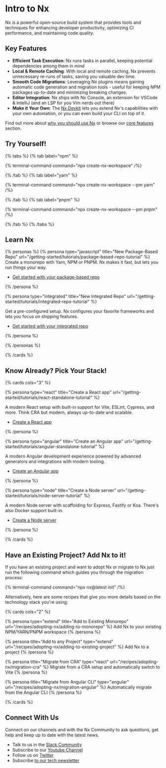 # Intro to Nx

Nx is a powerful open-source build system that provides tools and techniques for enhancing developer productivity, optimizing CI performance, and maintaining code quality.

## Key Features

- **Efficient Task Execution**: Nx runs tasks in parallel, keeping potential dependencies among them in mind
- **Local & Remote Caching**: With local and remote caching, Nx prevents unnecessary re-runs of tasks, saving you valuable dev time.
- **Smooth Code Migrations**: Leveraging Nx plugins means gaining automatic code generation and migration tools - useful for keeping NPM packages up-to-date and minimizing breaking changes.
- **Editor Integration**: Nx ships with Nx Console, an extension for VSCode & IntelliJ (and an LSP for you Vim nerds out there)
- **Make it Your Own**: The [Nx Devkit](/plugins/intro/getting-started) lets you extend Nx's capabilities with your own automation, or you can even build your CLI on top of it.

Find out more about [why you should use Nx](/getting-started/why-nx) or browse our [core features](/core-features) section.

## Try Yourself!

{% tabs %}
{% tab label="npm" %}

{% terminal-command command="npx create-nx-workspace"  /%}

{% /tab %}
{% tab label="yarn" %}

{% terminal-command command="npx create-nx-workspace --pm yarn"  /%}

{% /tab %}
{% tab label="pnpm" %}

{% terminal-command command="npx create-nx-workspace --pm pnpm"  /%}

{% /tab %}
{% /tabs %}

## Learn Nx

{% personas %}
{% persona type="javascript" title="New Package-Based Repo" url="/getting-started/tutorials/package-based-repo-tutorial" %}
Create a monorepo with Yarn, NPM or PNPM. Nx makes it fast, but lets you run things your way.

- [Get started with your package-based repo](/getting-started/tutorials/package-based-repo-tutorial)

{% /persona %}

{% persona type="integrated" title="New Integrated Repo" url="/getting-started/tutorials/integrated-repo-tutorial" %}

Get a pre-configured setup. Nx configures your favorite frameworks and lets you focus on shipping features.

- [Get started with your integrated repo](/getting-started/tutorials/integrated-repo-tutorial)

{% /persona %}

{% /personas %}

{% /cards %}

## Know Already? Pick Your Stack!

{% cards cols="3" %}

{% persona type="react" title="Create a React app" url="/getting-started/tutorials/react-standalone-tutorial" %}

A modern React setup with built-in support for Vite, ESLint, Cypress, and more. Think CRA but modern, always up-to-date and scalable.

- [Create a React app](/getting-started/tutorials/react-standalone-tutorial)

{% /persona %}

{% persona type="angular" title="Create an Angular app" url="/getting-started/tutorials/angular-standalone-tutorial" %}

A modern Angular development experience powered by advanced generators and integrations with modern tooling.

- [Create an Angular app](/getting-started/tutorials/angular-standalone-tutorial)

{% /persona %}

{% persona type="node" title="Create a Node server" url="/getting-started/tutorials/node-server-tutorial" %}

A modern Node server with scaffolding for Express, Fastify or Koa. There's also Docker support built-in.

- [Create a Node server](/getting-started/tutorials/node-server-tutorial)

{% /persona %}

{% /cards %}

## Have an Existing Project? Add Nx to it!

If you have an existing project and want to adopt Nx or migrate to Nx just run the following command which guides you through the migration process:

{% terminal-command command="npx nx@latest init"  /%}

Alternatively, here are some recipes that give you more details based on the technology stack you're using:

{% cards cols="2" %}

{% persona type="extend" title="Add to Existing Monorepo" url="/recipes/adopting-nx/adding-to-monorepo" %}
Add Nx to your existing NPM/YARN/PNPM workspace
{% /persona %}

{% persona title="Add to any Project" type="extend" url="/recipes/adopting-nx/adding-to-existing-project" %}
Add Nx to a project
{% /persona %}

{% persona title="Migrate from CRA" type="react" url="/recipes/adopting-nx/migration-cra" %}
Migrate from a CRA setup and automatically switch to Vite
{% /persona %}

{% persona title="Migrate from Angular CLI" type="angular" url="/recipes/adopting-nx/migration-angular" %}
Automatically migrate from the Angular CLI
{% /persona %}

{% /cards %}

## Connect With Us

Connect on our channels and with the Nx Community to ask questions, get help and keep up to date with the latest news.

- Talk to us in the [Slack Community](https://go.nrwl.io/join-slack)
- Subscribe to our [Youtube Channel](https://www.youtube.com/@nxdevtools)
- Follow us on [Twitter](https://twitter.com/nxdevtools)
- Subscribe [to our tech newsletter](https://go.nrwl.io/nx-newsletter)
